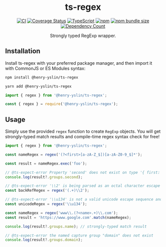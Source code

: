 <h1 align="center">ts-regex</h1>

<div align="center">

[![CI](https://github.com/hlysine/ts-regex/actions/workflows/main.yml/badge.svg)](https://github.com/hlysine/ts-regex/actions/workflows/main.yml)
[![Coverage Status](https://coveralls.io/repos/github/hlysine/ts-regex/badge.svg?branch=main)](https://coveralls.io/github/hlysine/ts-regex?branch=main)
[![TypeScript](https://img.shields.io/badge/built%20with-TypeScript-blue)](https://www.typescriptlang.org/)
[![npm](https://img.shields.io/npm/v/@henry-yslin/ts-regex)](https://www.npmjs.com/package/@henry-yslin/ts-regex)
[![npm bundle size](https://img.shields.io/bundlephobia/minzip/@henry-yslin/ts-regex)](https://www.npmjs.com/package/@henry-yslin/ts-regex)
[![Dependency Count](https://img.shields.io/badge/dynamic/json?color=%24.dependencies.color&label=dependencies&query=%24.dependencies.count&url=https%3A%2F%2Fapi.npmutil.com%2Fpackage%2F%40henry-yslin%252Fts-regex)](https://www.npmjs.com/package/@henry-yslin/ts-regex)

</div>

<p align="center">
Strongly typed RegExp wrapper.
</p>

## Installation

Install ts-regex with your preferred package manager, and then import it with CommonJS or ES Modules syntax:

```bash
npm install @henry-yslin/ts-regex

yarn add @henry-yslin/ts-regex
```

```js
import { regex } from '@henry-yslin/ts-regex';

const { regex } = require('@henry-yslin/ts-regex');
```

## Usage

Simply use the provided `regex` function to create `RegExp` objects. You will get strongly-typed match results and
compile-time regex syntax check for free!

```ts
import { regex } from '@henry-yslin/ts-regex';

const nameRegex = regex('(?<first>[a-zA-Z_$])[a-zA-Z0-9_$]*');

const result = nameRegex.exec('foo');

// @ts-expect-error Property 'second' does not exist on type '{ first: string; }'.
console.log(result?.groups.second);
```

```ts
// @ts-expect-error '\\2' is being parsed as an octal character escape sequence, which is banned because it is easily confused with a back-reference.
const backRefRegex = regex('(.+)\\2');
```

```ts
// @ts-expect-error '\\u134' is not a valid unicode escape sequence and is being parsed literally. Do not escape the 'u' character when not in a unicode escape sequence.
const unicodeRegex = regex('\\u134');
```

```ts
const nameRegex = regex('www\\.(?<name>.+)\\.com');
const result = 'https://www.google.com'.match(nameRegex);

console.log(result?.groups.name); // strongly-typed match result

// @ts-expect-error the named capture group "domain" does not exist
console.log(result?.groups.domain);
```
